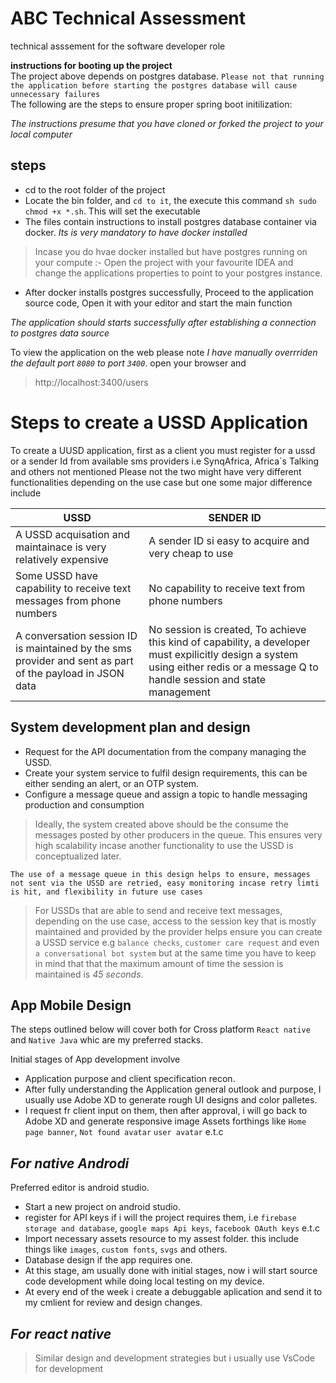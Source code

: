 # ABC Technical Assessment
technical asssement for the software developer role  

 **instructions for booting up the project**  
 The project above depends on postgres database. `Please not that running the application before starting the postgres database will cause unnecessary failures`  
 The following are the steps to ensure proper spring boot initilization:
 
 _The instructions presume that you have cloned or forked the project to your local computer_  
 
 ## steps  
 - cd to the root folder of the project
 - Locate the bin folder, and `cd to it`, the execute this command ```sh sudo chmod +x *.sh```. This will set the executable
 - The files contain instructions to install postgres database container via docker. *Its is very mandatory to have docker installed*
 
  >Incase you do hvae docker installed but have postgres running on your compute :-
  > Open the project with your favourite IDEA and change the applications properties to point to your postgres instance.
  
  - After docker installs postgres successfully, Proceed to the application source code, Open it with your editor and start the main function
  
  *The application should starts successfully after establishing a connection to postgres data source*
  
  To view the application on the web please note *I have manually overrriden the default port `8080` to port `3400`*. open your browser and 
  
  > http://localhost:3400/users  
  
  
  # Steps to create a USSD Application
  
  To create a UUSD application, first as a client you must register for a ussd or a sender Id from available sms providers i.e SynqAfrica, Africa`s Talking and others not mentioned
  Please not the two might have very different functionalities depending on the use case but one some major difference include  
  
   | USSD | SENDER ID |
| ------ | ------ |
|A USSD acquisation and maintainace is very relatively expensive| A sender ID si easy to acquire and very cheap to use|
|Some USSD have capability to receive text messages from phone numbers |No capability to receive text from phone numbers|
|A conversation session ID is maintained by the sms provider and sent as part of the payload in JSON data|No session is created, To achieve this kind of capability, a developer must expilicitly design a system using either redis or a message Q to handle session and state management

## System development plan and design
- Request for the API documentation from the company managing the USSD.
- Create your system service to fulfil design requirements, this can be either sending an alert, or an OTP system.
- Configure a message queue and assign a topic to handle messaging production and consumption
>Ideally, the system created above should be the consume the messages posted by other producers in the queue. This ensures very high scalability incase another functionality to use the USSD 
is conceptualized later.


`The use of a message queue in this design helps to ensure, messages not sent via the USSD are retried, easy monitoring incase retry limti is hit, and flexibility in future use cases`

> For USSDs that are able to send and receive text messages, depending on the use case, access to the session key that is mostly maintained and provided by the provider
> helps ensure you can create a USSD service e.g `balance checks`, `customer care request` and even `a conversational bot system` but at the same time you have to keep 
in mind that that the maximum amount of time the session is maintained is *45 seconds*.


## App Mobile Design  

The steps outlined below will cover both for Cross platform `React native` and `Native Java` whic are my preferred stacks.

Initial stages of App development involve 
- Application purpose and client specification recon.
- After fully understanding the Application general outlook and purpose, I usually use Adobe XD to generate rough UI designs and color palletes.
- I request fr client input on them, then after approval, i will go back to Adobe XD and generate responsive image Assets forthings like `Home page banner`, `Not found avatar`
`user avatar` e.t.c
## _For native Androdi_

Preferred editor is android studio.
 - Start a new project on android studio.
 - register for API keys if i will the project requires them, i.e `firebase storage and database`, `google maps Api keys`, `facebook OAuth keys` e.t.c
 - Import necessary assets resource to my assest folder. this include things like `images`, `custom fonts`, `svgs` and others.
 - Database design if the app requires one.
 - At this stage, am usually done with initial stages, now i will start source code development while doing local testing on my device. 
 - At every end of the week i create a debuggable aplication and send it to my cmlient for review and design changes.
 
 ## _For react native_
 
 > Similar design and development strategies but i usually use VsCode for development
 
 

 

